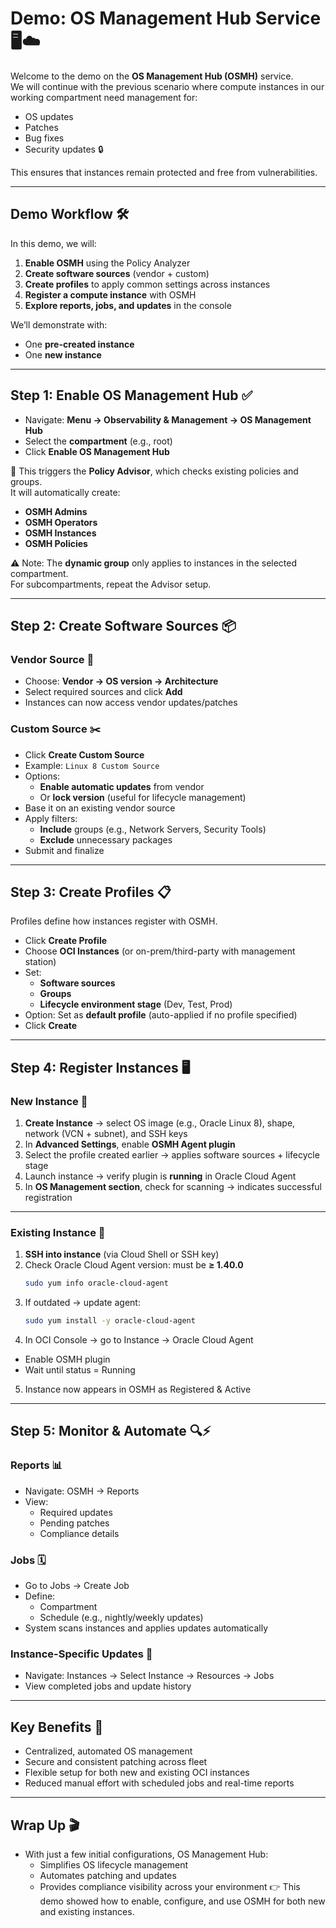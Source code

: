 # Demo: OS Management Hub Service 🖥️☁️

Welcome to the demo on the **OS Management Hub (OSMH)** service.  
We will continue with the previous scenario where compute instances in our working compartment need management for:  
- OS updates  
- Patches  
- Bug fixes  
- Security updates 🔒  

This ensures that instances remain protected and free from vulnerabilities.  

---

## Demo Workflow 🛠️
In this demo, we will:  
1. **Enable OSMH** using the Policy Analyzer  
2. **Create software sources** (vendor + custom)  
3. **Create profiles** to apply common settings across instances  
4. **Register a compute instance** with OSMH  
5. **Explore reports, jobs, and updates** in the console  

We’ll demonstrate with:  
- One **pre-created instance**  
- One **new instance**  

---

## Step 1: Enable OS Management Hub ✅
- Navigate: **Menu → Observability & Management → OS Management Hub**  
- Select the **compartment** (e.g., root)  
- Click **Enable OS Management Hub**  

🔎 This triggers the **Policy Advisor**, which checks existing policies and groups.  
It will automatically create:  
- **OSMH Admins**  
- **OSMH Operators**  
- **OSMH Instances**  
- **OSMH Policies**  

⚠️ Note: The **dynamic group** only applies to instances in the selected compartment.  
For subcompartments, repeat the Advisor setup.  

---

## Step 2: Create Software Sources 📦

### Vendor Source 🏢
- Choose: **Vendor → OS version → Architecture**  
- Select required sources and click **Add**  
- Instances can now access vendor updates/patches  

### Custom Source ✂️
- Click **Create Custom Source**  
- Example: `Linux 8 Custom Source`  
- Options:  
  - **Enable automatic updates** from vendor  
  - Or **lock version** (useful for lifecycle management)  
- Base it on an existing vendor source  
- Apply filters:  
  - **Include** groups (e.g., Network Servers, Security Tools)  
  - **Exclude** unnecessary packages  
- Submit and finalize  

---

## Step 3: Create Profiles 📋
Profiles define how instances register with OSMH.  

- Click **Create Profile**  
- Choose **OCI Instances** (or on-prem/third-party with management station)  
- Set:  
  - **Software sources**  
  - **Groups**  
  - **Lifecycle environment stage** (Dev, Test, Prod)  
- Option: Set as **default profile** (auto-applied if no profile specified)  
- Click **Create**  

---

## Step 4: Register Instances 🖥️

### New Instance 🚀
1. **Create Instance** → select OS image (e.g., Oracle Linux 8), shape, network (VCN + subnet), and SSH keys  
2. In **Advanced Settings**, enable **OSMH Agent plugin**  
3. Select the profile created earlier → applies software sources + lifecycle stage  
4. Launch instance → verify plugin is **running** in Oracle Cloud Agent  
5. In **OS Management section**, check for scanning → indicates successful registration  

---

### Existing Instance 🔄
1. **SSH into instance** (via Cloud Shell or SSH key)  
2. Check Oracle Cloud Agent version: must be **≥ 1.40.0**  
   ```bash
   sudo yum info oracle-cloud-agent
   ```
3. If outdated → update agent:
   ```bash
   sudo yum install -y oracle-cloud-agent
   ```
4. In OCI Console → go to Instance → Oracle Cloud Agent
  - Enable OSMH plugin
  - Wait until status = Running
5. Instance now appears in OSMH as Registered & Active

---

## Step 5: Monitor & Automate 🔍⚡
### Reports 📊
- Navigate: OSMH → Reports
- View:
  - Required updates
  - Pending patches
  - Compliance details

### Jobs 🗓️
- Go to Jobs → Create Job
- Define:
  - Compartment
  - Schedule (e.g., nightly/weekly updates)
- System scans instances and applies updates automatically

### Instance-Specific Updates 🔧
- Navigate: Instances → Select Instance → Resources → Jobs
- View completed jobs and update history

---

## Key Benefits 🌟
- Centralized, automated OS management
- Secure and consistent patching across fleet
- Flexible setup for both new and existing OCI instances
- Reduced manual effort with scheduled jobs and real-time reports

---

## Wrap Up 🎬
- With just a few initial configurations, OS Management Hub:
  - Simplifies OS lifecycle management
  - Automates patching and updates
  - Provides compliance visibility across your environment
👉 This demo showed how to enable, configure, and use OSMH for both new and existing instances.
